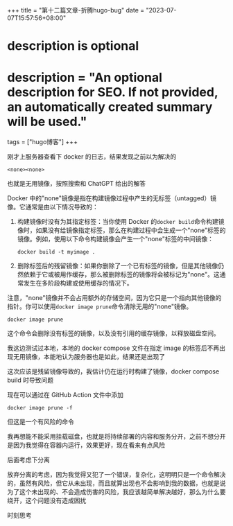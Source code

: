 +++
title = "第十二篇文章-折腾hugo-bug"
date = "2023-07-07T15:57:56+08:00"

#
# description is optional
#
# description = "An optional description for SEO. If not provided, an automatically created summary will be used."

tags = ["hugo博客"]
+++

刚才上服务器查看下 docker 的日志，结果发现之前以为解决的

```
<none><none>
```

也就是无用镜像，按照搜索和 ChatGPT 给出的解答

Docker 中的"none"镜像是指在构建镜像过程中产生的无标签（untagged）镜像。它通常是由以下情况导致的：

1. 构建镜像时没有为其指定标签：当你使用 Docker 的`docker build`命令构建镜像时，如果没有给镜像指定标签，那么在构建过程中会生成一个"none"标签的镜像。例如，使用以下命令构建镜像会产生一个"none"标签的中间镜像：

   ```
   docker build -t myimage .
   ```

2. 删除标签后的残留镜像：如果你删除了一个已有标签的镜像，但是其他镜像仍然依赖于它或被用作缓存，那么被删除标签的镜像将会被标记为"none"。这通常发生在多阶段构建或使用缓存的情况下。

注意，"none"镜像并不会占用额外的存储空间，因为它只是一个指向其他镜像的指针。你可以使用`docker image prune`命令清除无用的"none"镜像。

```
docker image prune
```

这个命令会删除没有标签的镜像，以及没有引用的缓存镜像，以释放磁盘空间。

我这边测试过本地，本地的 docker compose 文件在指定 image 的标签后不再出现无用镜像，本能地认为服务器也是如此，结果还是出现了

这次应该是残留镜像导致的，我估计仍在运行时构建了镜像，docker compose build 时导致问题

现在可以通过在 GitHub Action 文件中添加

```
docker image prune -f
```

但这是一个有风险的命令

我再想能不能采用挂载磁盘，也就是将持续部署的内容和服务分开，之前不想分开是因为我觉得在容器内运行，效果更好，现在看来有点风险

后面考虑下分离

放弃分离的考虑，因为我觉得又犯了一个错误，复杂化，这明明只是一个命令解决的，虽然有风险，但它从未出现，而且就算出现也不会影响到我的数据，也就是说为了这个未出现的、不会造成伤害的风险，我应该越简单解决越好，那么为什么要绕开，这个问题没有造成困扰

时刻思考

